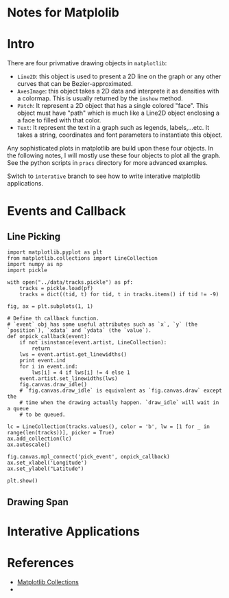 # Notes for Matplolib

# Intro

There are four privmative drawing objects in `matplotlib`:

- `Line2D`: this object is used to present a 2D line on the graph or any other curves that can be Bezier-approximated.
- `AxesImage`: this object takes a 2D data and interprete it as densities with a colormap. This is usually returned by the `imshow` method.
- `Patch`: It represent a 2D object that has a single colored "face". This object must have "path" which is much like a Line2D object enclosing a a face to filled with that color.
- `Text`: It represent the text in a graph such as legends, labels,...etc. It takes a string, coordinates and font parameters to instantiate this object.

Any sophisticated plots in matplotlib are build upon these four objects. In the following notes, I will mostly use these four objects to plot all the graph. See the python scripts in `pracs` directory for more advanced examples.

Switch to `interative` branch to see how to write interative matplotlib applications.

# Events and Callback

## Line Picking

```{python}
import matplotlib.pyplot as plt
from matplotlib.collections import LineCollection
import numpy as np
import pickle

with open("../data/tracks.pickle") as pf:
    tracks = pickle.load(pf)
    tracks = dict((tid, t) for tid, t in tracks.items() if tid != -9)

fig, ax = plt.subplots(1, 1)

# Define th callback function.
# `event` obj has some useful attributes such as `x`, `y` (the `position`), `xdata` and `ydata` (the `value`).
def onpick_callback(event):
    if not isinstance(event.artist, LineCollection):
        return
    lws = event.artist.get_linewidths()
    print event.ind
    for i in event.ind:
        lws[i] = 4 if lws[i] != 4 else 1
    event.artist.set_linewidths(lws)
    fig.canvas.draw_idle()
    # `fig.canvas.draw_idle` is equivalent as `fig.canvas.draw` except the 
    # time when the drawing actually happen. `draw_idle` will wait in a queue
    # to be queued.

lc = LineCollection(tracks.values(), color = 'b', lw = [1 for _ in range(len(tracks))], picker = True)
ax.add_collection(lc)
ax.autoscale()

fig.canvas.mpl_connect('pick_event', onpick_callback)
ax.set_xlabel('Longitude')
ax.set_ylabel("Latitude")

plt.show()
```

## Drawing Span

# Interative Applications

# References

- [Matplotlib Collections](http://matplotlib.org/api/collections_api.html)
- 